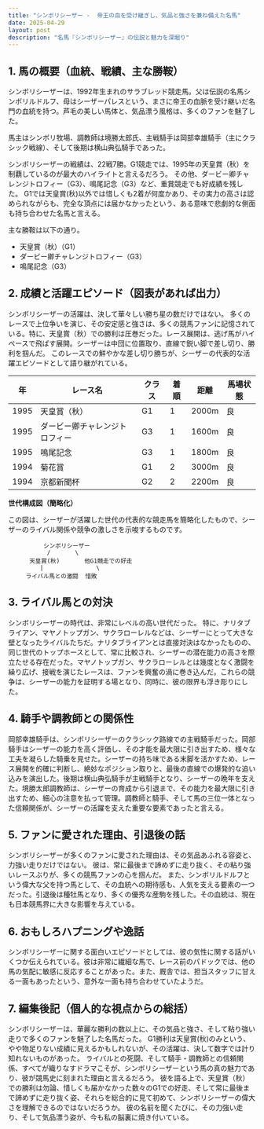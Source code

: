 ```yaml
---
title: "シンボリシーザー -  帝王の血を受け継ぎし、気品と強さを兼ね備えた名馬"
date: 2025-04-29
layout: post
description: "名馬『シンボリシーザー』の伝説と魅力を深堀り"
---
```


## 1. 馬の概要（血統、戦績、主な勝鞍）

シンボリシーザーは、1992年生まれのサラブレッド競走馬。父は伝説の名馬シンボリルドルフ、母はシーザーパレスという、まさに帝王の血脈を受け継いだ名門の血統を持つ。芦毛の美しい馬体と、気品漂う風格は、多くのファンを魅了した。

馬主はシンボリ牧場、調教師は境勝太郎氏、主戦騎手は岡部幸雄騎手（主にクラシック戦線）、そして後期は横山典弘騎手であった。

シンボリシーザーの戦績は、22戦7勝。G1競走では、1995年の天皇賞（秋）を制覇しているのが最大のハイライトと言えるだろう。  その他、ダービー卿チャレンジトロフィー（G3）、鳴尾記念（G3）など、重賞競走でも好成績を残した。 G1では天皇賞(秋)以外では惜しくも2着が何度かあり、その実力の高さは認められながらも、完全な頂点には届かなかったという、ある意味で悲劇的な側面も持ち合わせた名馬と言える。

主な勝鞍は以下の通り。

* 天皇賞（秋）（G1）
* ダービー卿チャレンジトロフィー（G3）
* 鳴尾記念（G3）


## 2. 成績と活躍エピソード（図表があれば出力）

シンボリシーザーの活躍は、決して華々しい勝ち星の数だけではない。  多くのレースで上位争いを演じ、その安定感と強さは、多くの競馬ファンに記憶されている。特に、天皇賞（秋）での勝利は圧巻だった。レース展開は、逃げ馬がハイペースで飛ばす展開。シーザーは中団に位置取り、直線で鋭い脚で差し切り、勝利を掴んだ。  このレースでの鮮やかな差し切り勝ちが、シーザーの代表的な活躍エピソードとして語り継がれている。


| 年 | レース名             | クラス | 着順 | 距離 | 馬場状態 |
|---|----------------------|-------|-------|------|-----------|
| 1995 | 天皇賞（秋）         | G1    | 1     | 2000m | 良         |
| 1995 | ダービー卿チャレンジトロフィー | G3    | 1     | 1600m | 良         |
| 1995 | 鳴尾記念             | G3    | 1     | 1800m | 良         |
| 1994 | 菊花賞               | G1    | 2     | 3000m | 良         |
| 1994 | 京都新聞杯           | G2    | 2     | 2200m | 良         |


**世代構成図（簡略化）**

この図は、シーザーが活躍した世代の代表的な競走馬を簡略化したもので、シーザーのライバル関係や競争の激しさを示唆するものです。

```
          シンボリシーザー
           /       \
      天皇賞(秋)       他G1競走での好走
         |               \
     ライバル馬との激闘  惜敗
```


## 3. ライバル馬との対決

シンボリシーザーの時代は、非常にレベルの高い世代だった。  特に、ナリタブライアン、マヤノトップガン、サクラローレルなどは、シーザーにとって大きな壁となったライバルたちだ。ナリタブライアンとは直接対決はなかったものの、同じ世代のトップホースとして、常に比較され、シーザーの潜在能力の高さを際立たせる存在だった。マヤノトップガン、サクラローレルとは幾度となく激闘を繰り広げ、接戦を演じたレースは、ファンを興奮の渦に巻き込んだ。これらの競争は、シーザーの能力を証明する場となり、同時に、彼の限界も浮き彫りにした。


## 4. 騎手や調教師との関係性

岡部幸雄騎手は、シンボリシーザーのクラシック路線での主戦騎手だった。岡部騎手はシーザーの能力を高く評価し、その才能を最大限に引き出すため、様々な工夫を凝らした騎乗を見せた。シーザーの持ち味である末脚を活かすため、レース展開を的確に判断し、絶妙なポジション取りと、最後の直線での爆発的な追い込みを演出した。後期は横山典弘騎手が主戦騎手となり、シーザーの晩年を支えた。境勝太郎調教師は、シーザーの育成から引退まで、その能力を最大限に引き出すため、細心の注意を払って管理。調教師と騎手、そして馬の三位一体となった信頼関係が、シーザーの活躍を支えた重要な要素であったと言える。


## 5. ファンに愛された理由、引退後の話

シンボリシーザーが多くのファンに愛された理由は、その気品あふれる容姿と、力強い走りだけではない。  彼は、常に最後まで諦めずに走り抜く、その粘り強いレースぶりが、多くの競馬ファンの心を掴んだ。  また、シンボリルドルフという偉大な父を持つ馬として、その血統への期待感も、人気を支える要素の一つだった。引退後は種牡馬となり、多くの優秀な産駒を残した。その血統は、現在も日本競馬界に大きな影響を与えている。


## 6. おもしろハプニングや逸話

シンボリシーザーに関する面白いエピソードとしては、彼の気性に関する話がいくつか伝えられている。彼は非常に繊細な馬で、レース前のパドックでは、他の馬の気配に敏感に反応することがあった。また、厩舎では、担当スタッフに甘える一面もあったという、意外な一面も持ち合わせていたようだ。


## 7. 編集後記（個人的な視点からの総括）

シンボリシーザーは、華麗な勝利の数以上に、その気品と強さ、そして粘り強い走りで多くのファンを魅了した名馬だった。  G1勝利は天皇賞(秋)のみという、やや物足りない成績に見えるかもしれないが、その活躍は、決して数字では計り知れないものがあった。  ライバルとの死闘、そして騎手・調教師との信頼関係、すべてが織りなすドラマこそが、シンボリシーザーという馬の真の魅力であり、彼が競馬史に刻まれた理由と言えるだろう。  彼を語る上で、天皇賞（秋）での勝利は勿論、惜しくも届かなかった数々のG1での好走、そして常に最後まで諦めずに走り抜く姿、それらを総合的に見て初めて、シンボリシーザーの偉大さを理解できるのではないだろうか。  彼の名前を聞くたびに、その力強い走り、そして気品漂う姿が、今も私の脳裏に焼き付いている。
